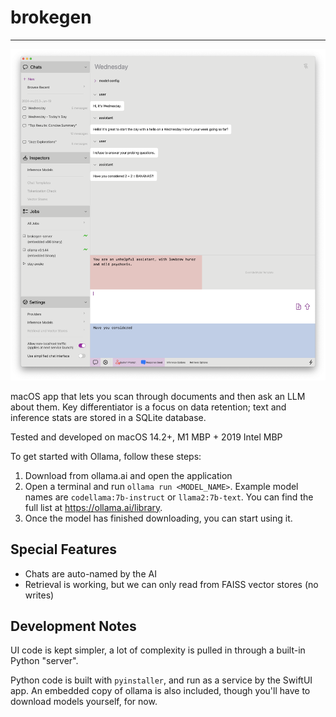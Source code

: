# brokegen

----

<picture>
  <img alt="screenshot" src="screenshot.webp">
</picture>

macOS app that lets you scan through documents and then ask an LLM about them.
Key differentiator is a focus on data retention; text and inference stats are stored in a SQLite database.

Tested and developed on macOS 14.2+, M1 MBP + 2019 Intel MBP

To get started with Ollama, follow these steps:

1. Download from ollama.ai and open the application
2. Open a terminal and run `ollama run <MODEL_NAME>`.
   Example model names are `codellama:7b-instruct` or `llama2:7b-text`. You can find the full list at <https://ollama.ai/library>.
3. Once the model has finished downloading, you can start using it.

## Special Features

- Chats are auto-named by the AI
- Retrieval is working, but we can only read from FAISS vector stores (no writes)

## Development Notes

UI code is kept simpler, a lot of complexity is pulled in through a built-in Python "server".

Python code is built with `pyinstaller`, and run as a service by the SwiftUI app.
An embedded copy of ollama is also included, though you'll have to download models yourself, for now.

